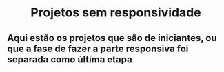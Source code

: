 <div>
  <h1 align="center">Projetos sem responsividade</h1>

  <h2>
    Aqui estão os projetos que são de iniciantes, ou que a fase de fazer a parte responsiva foi separada como última etapa
  </h2>